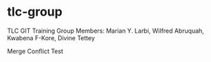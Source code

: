 # tlc-group
TLC GIT Training
Group Members: Marian Y. Larbi, Wilfred Abruquah, Kwabena F-Kore, Divine Tettey

Merge Conflict Test
